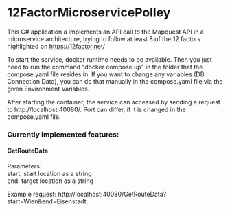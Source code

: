 # 12FactorMicroservicePolley
This C# application a implements an API call to the Mapquest API in a microservice architecture, trying to follow at least 8 of the 12 factors highlighted on https://12factor.net/

To start the service, docker runtime needs to be available. Then you just need to run the command "docker compose up" in the folder that the compose.yaml file resides in. If you want
to change any variables (DB Connection Data), you can do that manually in the compose.yaml file via the given Environment Variables.

After starting the container, the service can accessed by sending a request to http://localhost:40080/. Port can differ, if it is changed in the compose.yaml file.

### Currently implemented features:
#### GetRouteData
Parameters:<br>
	start: start location as a string<br>
	end: target location as a string

Example request: http://localhost:40080/GetRouteData?start=Wien&end=Eisenstadt
